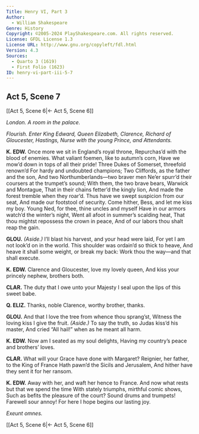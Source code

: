 ```yaml
---
Title: Henry VI, Part 3
Author: 
  - William Shakespeare
Genre: History
Copyright: ©2005-2024 PlayShakespeare.com. All rights reserved.
License: GFDL License 1.3
License URL: http://www.gnu.org/copyleft/fdl.html
Version: 4.3
Sources:
  - Quarto 3 (1619)
  - First Folio (1623)
ID: henry-vi-part-iii-5-7
---
```


## Act 5, Scene 7
[[Act 5, Scene 6|← Act 5, Scene 6]]

*London. A room in the palace.*

*Flourish. Enter King Edward, Queen Elizabeth, Clarence, Richard of Gloucester, Hastings, Nurse with the young Prince, and Attendants.*

**K. EDW.**
Once more we sit in England’s royal throne,
Repurchas’d with the blood of enemies.
What valiant foemen, like to autumn’s corn,
Have we mow’d down in tops of all their pride!
Three Dukes of Somerset, threefold renown’d
For hardy and undoubted champions;
Two Cliffords, as the father and the son,
And two Northumberlands—two braver men
Ne’er spurr’d their coursers at the trumpet’s sound;
With them, the two brave bears, Warwick and Montague,
That in their chains fetter’d the kingly lion,
And made the forest tremble when they roar’d.
Thus have we swept suspicion from our seat,
And made our footstool of security.
Come hither, Bess, and let me kiss my boy.
Young Ned, for thee, thine uncles and myself
Have in our armors watch’d the winter’s night,
Went all afoot in summer’s scalding heat,
That thou mightst repossess the crown in peace,
And of our labors thou shalt reap the gain.

**GLOU.**
*(Aside.)*
I’ll blast his harvest, and your head were laid,
For yet I am not look’d on in the world.
This shoulder was ordain’d so thick to heave,
And heave it shall some weight, or break my back:
Work thou the way—and that shall execute.

**K. EDW.**
Clarence and Gloucester, love my lovely queen,
And kiss your princely nephew, brothers both.

**CLAR.**
The duty that I owe unto your Majesty
I seal upon the lips of this sweet babe.

**Q. ELIZ.**
Thanks, noble Clarence, worthy brother, thanks.

**GLOU.**
And that I love the tree from whence thou sprang’st,
Witness the loving kiss I give the fruit.
*(Aside.)*
To say the truth, so Judas kiss’d his master,
And cried “All hail!” when as he meant all harm.

**K. EDW.**
Now am I seated as my soul delights,
Having my country’s peace and brothers’ loves.

**CLAR.**
What will your Grace have done with Margaret?
Reignier, her father, to the King of France
Hath pawn’d the Sicils and Jerusalem,
And hither have they sent it for her ransom.

**K. EDW.**
Away with her, and waft her hence to France.
And now what rests but that we spend the time
With stately triumphs, mirthful comic shows,
Such as befits the pleasure of the court?
Sound drums and trumpets! Farewell sour annoy!
For here I hope begins our lasting joy.

*Exeunt omnes.*

[[Act 5, Scene 6|← Act 5, Scene 6]]